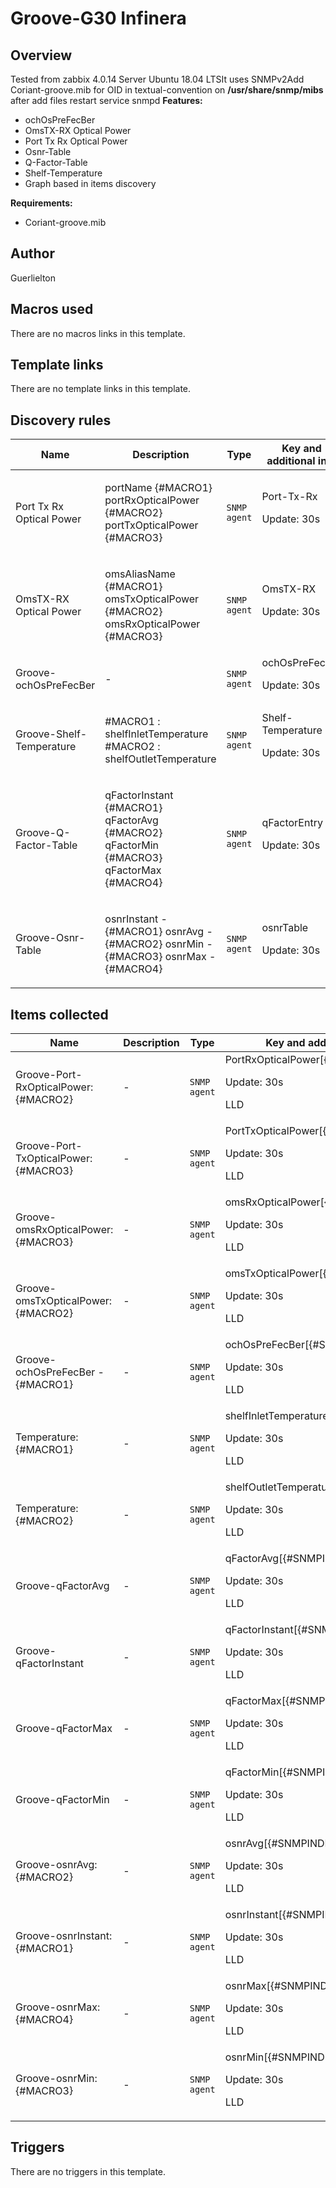 # Groove-G30 Infinera

## Overview

Tested from zabbix 4.0.14 Server Ubuntu 18.04 LTSIt uses SNMPv2Add Coriant-groove.mib for OID in textual-convention on **/usr/share/snmp/mibs** after add files restart service snmpd **Features:** 
* ochOsPreFecBer
* OmsTX-RX Optical Power
* Port Tx Rx Optical Power
* Osnr-Table
* Q-Factor-Table
* Shelf-Temperature
* Graph based in items discovery


**Requirements:**
* Coriant-groove.mib




## Author

Guerlielton

## Macros used

There are no macros links in this template.

## Template links

There are no template links in this template.

## Discovery rules

|Name|Description|Type|Key and additional info|
|----|-----------|----|----|
|Port Tx Rx Optical Power|<p>portName {#MACRO1} portRxOpticalPower {#MACRO2} portTxOpticalPower {#MACRO3}</p>|`SNMP agent`|Port-Tx-Rx<p>Update: 30s</p>|
|OmsTX-RX Optical Power|<p>omsAliasName {#MACRO1} omsTxOpticalPower {#MACRO2} omsRxOpticalPower {#MACRO3}</p>|`SNMP agent`|OmsTX-RX<p>Update: 30s</p>|
|Groove-ochOsPreFecBer|<p>-</p>|`SNMP agent`|ochOsPreFecBer<p>Update: 30s</p>|
|Groove-Shelf-Temperature|<p>#MACRO1 : shelfInletTemperature #MACRO2 : shelfOutletTemperature</p>|`SNMP agent`|Shelf-Temperature<p>Update: 30s</p>|
|Groove-Q-Factor-Table|<p>qFactorInstant {#MACRO1} qFactorAvg {#MACRO2} qFactorMin {#MACRO3} qFactorMax {#MACRO4}</p>|`SNMP agent`|qFactorEntry<p>Update: 30s</p>|
|Groove-Osnr-Table|<p>osnrInstant - {#MACRO1} osnrAvg - {#MACRO2} osnrMin - {#MACRO3} osnrMax - {#MACRO4}</p>|`SNMP agent`|osnrTable<p>Update: 30s</p>|


## Items collected

|Name|Description|Type|Key and additional info|
|----|-----------|----|----|
|Groove-Port-RxOpticalPower: {#MACRO2}|<p>-</p>|`SNMP agent`|PortRxOpticalPower[{#SNMPINDEX}]<p>Update: 30s</p><p>LLD</p>|
|Groove-Port-TxOpticalPower: {#MACRO3}|<p>-</p>|`SNMP agent`|PortTxOpticalPower[{#SNMPINDEX}]<p>Update: 30s</p><p>LLD</p>|
|Groove-omsRxOpticalPower: {#MACRO3}|<p>-</p>|`SNMP agent`|omsRxOpticalPower[{#SNMPINDEX}]<p>Update: 30s</p><p>LLD</p>|
|Groove-omsTxOpticalPower: {#MACRO2}|<p>-</p>|`SNMP agent`|omsTxOpticalPower[{#SNMPINDEX}]<p>Update: 30s</p><p>LLD</p>|
|Groove-ochOsPreFecBer - {#MACRO1}|<p>-</p>|`SNMP agent`|ochOsPreFecBer[{#SNMPINDEX}]<p>Update: 30s</p><p>LLD</p>|
|Temperature: {#MACRO1}|<p>-</p>|`SNMP agent`|shelfInletTemperature[{#SNMPINDEX}]<p>Update: 30s</p><p>LLD</p>|
|Temperature: {#MACRO2}|<p>-</p>|`SNMP agent`|shelfOutletTemperature[{#SNMPINDEX}]<p>Update: 30s</p><p>LLD</p>|
|Groove-qFactorAvg|<p>-</p>|`SNMP agent`|qFactorAvg[{#SNMPINDEX}]<p>Update: 30s</p><p>LLD</p>|
|Groove-qFactorInstant|<p>-</p>|`SNMP agent`|qFactorInstant[{#SNMPINDEX}]<p>Update: 30s</p><p>LLD</p>|
|Groove-qFactorMax|<p>-</p>|`SNMP agent`|qFactorMax[{#SNMPINDEX}]<p>Update: 30s</p><p>LLD</p>|
|Groove-qFactorMin|<p>-</p>|`SNMP agent`|qFactorMin[{#SNMPINDEX}]<p>Update: 30s</p><p>LLD</p>|
|Groove-osnrAvg: {#MACRO2}|<p>-</p>|`SNMP agent`|osnrAvg[{#SNMPINDEX}]<p>Update: 30s</p><p>LLD</p>|
|Groove-osnrInstant: {#MACRO1}|<p>-</p>|`SNMP agent`|osnrInstant[{#SNMPINDEX}]<p>Update: 30s</p><p>LLD</p>|
|Groove-osnrMax: {#MACRO4}|<p>-</p>|`SNMP agent`|osnrMax[{#SNMPINDEX}]<p>Update: 30s</p><p>LLD</p>|
|Groove-osnrMin: {#MACRO3}|<p>-</p>|`SNMP agent`|osnrMin[{#SNMPINDEX}]<p>Update: 30s</p><p>LLD</p>|


## Triggers

There are no triggers in this template.

